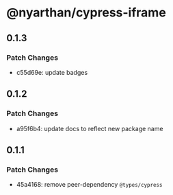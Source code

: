 # @nyarthan/cypress-iframe

## 0.1.3

### Patch Changes

- c55d69e: update badges

## 0.1.2

### Patch Changes

- a95f6b4: update docs to reflect new package name

## 0.1.1

### Patch Changes

- 45a4168: remove peer-dependency `@types/cypress`
